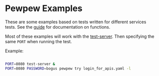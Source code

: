 # Pewpew Examples
These are some examples based on tests written for different services tests. See the [guide](https://familysearch.github.io/pewpew) for documentation on functions.

Most of these examples will work with the [test-server](https://familysearch.github.io/pewpew/bug-report.html#using-the-pewpew-test-server). Then specifying the same `PORT` when running the test.

Example:
```bash

PORT=8080 test-server &
PORT=8080 PASSWORD=bogus pewpew try login_for_apis.yaml -l
```